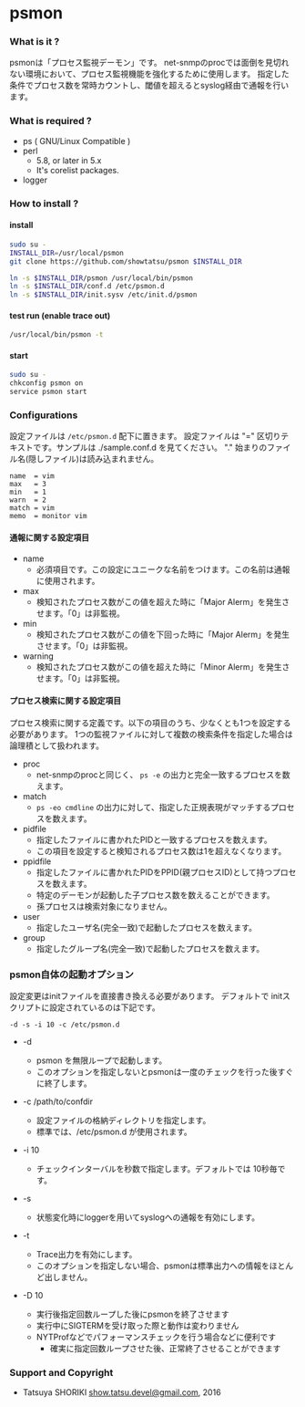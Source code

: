# psmon

### What is it ?

psmonは「プロセス監視デーモン」です。
net-snmpのprocでは面倒を見切れない環境において、プロセス監視機能を強化するために使用します。
指定した条件でプロセス数を常時カウントし、閾値を超えるとsyslog経由で通報を行います。

### What is required ?

- ps ( GNU/Linux Compatible )
- perl
  - 5.8, or later in 5.x
  - It's corelist packages.
- logger

### How to install ?

#### install
```bash
sudo su -
INSTALL_DIR=/usr/local/psmon
git clone https://github.com/showtatsu/psmon $INSTALL_DIR

ln -s $INSTALL_DIR/psmon /usr/local/bin/psmon
ln -s $INSTALL_DIR/conf.d /etc/psmon.d
ln -s $INSTALL_DIR/init.sysv /etc/init.d/psmon
```

#### test run (enable trace out)
```bash
/usr/local/bin/psmon -t
```

#### start
```bash
sudo su -
chkconfig psmon on
service psmon start
```

### Configurations

設定ファイルは ``` /etc/psmon.d ``` 配下に置きます。
設定ファイルは "=" 区切りテキストです。サンプルは ./sample.conf.d を見てください。
"." 始まりのファイル名(隠しファイル)は読み込まれません。

```
name  = vim
max   = 3
min   = 1
warn  = 2
match = vim
memo  = monitor vim
```

#### 通報に関する設定項目
- name
  - 必須項目です。この設定にユニークな名前をつけます。この名前は通報に使用されます。
- max
  - 検知されたプロセス数がこの値を超えた時に「Major Alerm」を発生させます。「0」は非監視。
- min
  - 検知されたプロセス数がこの値を下回った時に「Major Alerm」を発生させます。「0」は非監視。
- warning
  - 検知されたプロセス数がこの値を超えた時に「Minor Alerm」を発生させます。「0」は非監視。

#### プロセス検索に関する設定項目
プロセス検索に関する定義です。以下の項目のうち、少なくとも1つを設定する必要があります。
1つの監視ファイルに対して複数の検索条件を指定した場合は論理積として扱われます。

- proc
  - net-snmpのprocと同じく、 ``` ps -e ``` の出力と完全一致するプロセスを数えます。
- match
  - ``` ps -eo cmdline ``` の出力に対して、指定した正規表現がマッチするプロセスを数えます。
- pidfile
  - 指定したファイルに書かれたPIDと一致するプロセスを数えます。
  - この項目を設定すると検知されるプロセス数は1を超えなくなります。
- ppidfile
  - 指定したファイルに書かれたPIDをPPID(親プロセスID)として持つプロセスを数えます。
  - 特定のデーモンが起動した子プロセス数を数えることができます。
  - 孫プロセスは検索対象になりません。
- user
  - 指定したユーザ名(完全一致)で起動したプロセスを数えます。
- group
  - 指定したグループ名(完全一致)で起動したプロセスを数えます。


### psmon自体の起動オプション

設定変更はinitファイルを直接書き換える必要があります。
デフォルトで initスクリプトに設定されているのは下記です。

``` -d -s -i 10 -c /etc/psmon.d ```

- -d
  - psmon を無限ループで起動します。
  - このオプションを指定しないとpsmonは一度のチェックを行った後すぐに終了します。

- -c /path/to/confdir
  - 設定ファイルの格納ディレクトリを指定します。
  - 標準では、/etc/psmon.d が使用されます。

- -i 10
  - チェックインターバルを秒数で指定します。デフォルトでは 10秒毎です。

- -s
  - 状態変化時にloggerを用いてsyslogへの通報を有効にします。

- -t
  - Trace出力を有効にします。
  - このオプションを指定しない場合、psmonは標準出力への情報をほとんど出しません。

- -D 10
  - 実行後指定回数ループした後にpsmonを終了させます
  - 実行中にSIGTERMを受け取った際と動作は変わりません
  - NYTProfなどでパフォーマンスチェックを行う場合などに便利です
    - 確実に指定回数ループさせた後、正常終了させることができます

### Support and Copyright

- Tatsuya SHORIKI <show.tatsu.devel@gmail.com>, 2016

